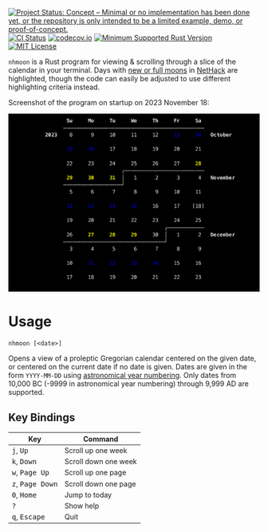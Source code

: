 [![Project Status: Concept – Minimal or no implementation has been done yet, or the repository is only intended to be a limited example, demo, or proof-of-concept.](https://www.repostatus.org/badges/latest/concept.svg)](https://www.repostatus.org/#concept)
[![CI Status](https://github.com/jwodder/nhmoon/actions/workflows/test.yml/badge.svg)](https://github.com/jwodder/nhmoon/actions/workflows/test.yml)
[![codecov.io](https://codecov.io/gh/jwodder/nhmoon/branch/master/graph/badge.svg)](https://codecov.io/gh/jwodder/nhmoon)
[![Minimum Supported Rust Version](https://img.shields.io/badge/MSRV-1.74-orange)](https://www.rust-lang.org)
[![MIT License](https://img.shields.io/github/license/jwodder/nhmoon.svg)](https://opensource.org/licenses/MIT)

`nhmoon` is a Rust program for viewing & scrolling through a slice of the
calendar in your terminal.  Days with [new or full moons][moon] in [NetHack][]
are highlighted, though the code can easily be adjusted to use different
highlighting criteria instead.

[moon]: https://nethackwiki.com/wiki/Time#Moon_phase_and_date
[NetHack]: https://www.nethack.org

Screenshot of the program on startup on 2023 November 18:

![Screenshot of the program](screenshot.png)

Usage
=====

    nhmoon [<date>]

Opens a view of a proleptic Gregorian calendar centered on the given date, or
centered on the current date if no date is given.  Dates are given in the form
`YYYY-MM-DD` using [astronomical year numbering][years].  Only dates from
10,000 BC (-9999 in astronomical year numbering) through 9,999 AD are
supported.

[years]: https://en.wikipedia.org/wiki/Astronomical_year_numbering

Key Bindings
------------

| Key                                | Command              |
| ---------------------------------- | -------------------- |
| <kbd>j</kbd>, <kbd>Up</kbd>        | Scroll up one week   |
| <kbd>k</kbd>, <kbd>Down</kbd>      | Scroll down one week |
| <kbd>w</kbd>, <kbd>Page Up</kbd>   | Scroll up one page   |
| <kbd>z</kbd>, <kbd>Page Down</kbd> | Scroll down one page |
| <kbd>0</kbd>, <kbd>Home</kbd>      | Jump to today        |
| <kbd>?</kbd>                       | Show help            |
| <kbd>q</kbd>, <kbd>Escape</kbd>    | Quit                 |
